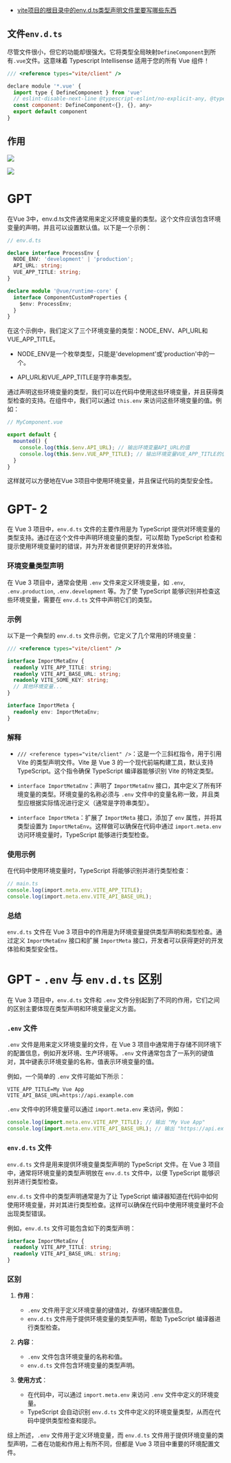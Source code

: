 * [vite项目的根目录中的env.d.ts类型声明文件里要写哪些东西](https://blog.csdn.net/Frank_colo/article/details/131075419)





## 文件`env.d.ts`

尽管文件很小，但它的功能却很强大。它将类型全局映射`DefineComponent`到所有`.vue`文件。这意味着 Typescript Intellisense 适用于您的所有 Vue 组件！

```js
/// <reference types="vite/client" />

declare module '*.vue' {
  import type { DefineComponent } from 'vue'
  // eslint-disable-next-line @typescript-eslint/no-explicit-any, @typescript-eslint/ban-types
  const component: DefineComponent<{}, {}, any>
  export default component
}
```

## 作用

![](/AllFiles/Vue3/01-Vue基础/Vue3中env.d.ts文件/images/env-d-ts.png)

![](/AllFiles/Vue3/01-Vue基础/Vue3中env.d.ts文件/images/env-d-ts-rm.png)



# GPT

在Vue 3中，env.d.ts文件通常用来定义环境变量的类型。这个文件应该包含环境变量的声明，并且可以设置默认值。以下是一个示例：

```typescript
// env.d.ts

declare interface ProcessEnv {
  NODE_ENV: 'development' | 'production';
  API_URL: string;
  VUE_APP_TITLE: string;
}

declare module '@vue/runtime-core' {
  interface ComponentCustomProperties {
    $env: ProcessEnv;
  }
}
```

在这个示例中，我们定义了三个环境变量的类型：NODE_ENV、API_URL和VUE_APP_TITLE。

* NODE_ENV是一个枚举类型，只能是'development'或'production'中的一个。

* API_URL和VUE_APP_TITLE是字符串类型。

通过声明这些环境变量的类型，我们可以在代码中使用这些环境变量，并且获得类型检查的支持。在组件中，我们可以通过 `this.env` 来访问这些环境变量的值。例如：

```typescript
// MyComponent.vue

export default {
  mounted() {
    console.log(this.$env.API_URL); // 输出环境变量API_URL的值
    console.log(this.$env.VUE_APP_TITLE); // 输出环境变量VUE_APP_TITLE的值
  }
}
```

这样就可以方便地在Vue 3项目中使用环境变量，并且保证代码的类型安全性。





# GPT- 2

在 Vue 3 项目中，`env.d.ts` 文件的主要作用是为 TypeScript 提供对环境变量的类型支持。通过在这个文件中声明环境变量的类型，可以帮助 TypeScript 检查和提示使用环境变量时的错误，并为开发者提供更好的开发体验。

### 环境变量类型声明

在 Vue 3 项目中，通常会使用 `.env` 文件来定义环境变量，如 `.env`, `.env.production`, `.env.development` 等。为了使 TypeScript 能够识别并检查这些环境变量，需要在 `env.d.ts` 文件中声明它们的类型。

### 示例

以下是一个典型的 `env.d.ts` 文件示例，它定义了几个常用的环境变量：

```typescript
/// <reference types="vite/client" />

interface ImportMetaEnv {
  readonly VITE_APP_TITLE: string;
  readonly VITE_API_BASE_URL: string;
  readonly VITE_SOME_KEY: string;
  // 其他环境变量...
}

interface ImportMeta {
  readonly env: ImportMetaEnv;
}
```

### 解释

- `/// <reference types="vite/client" />`：这是一个三斜杠指令，用于引用 Vite 的类型声明文件。Vite 是 Vue 3 的一个现代前端构建工具，默认支持 TypeScript。这个指令确保 TypeScript 编译器能够识别 Vite 的特定类型。

- `interface ImportMetaEnv`：声明了 `ImportMetaEnv` 接口，其中定义了所有环境变量的类型。环境变量的名称必须与 `.env` 文件中的变量名称一致，并且类型应根据实际情况进行定义（通常是字符串类型）。

- `interface ImportMeta`：扩展了 `ImportMeta` 接口，添加了 `env` 属性，并将其类型设置为 `ImportMetaEnv`。这样做可以确保在代码中通过 `import.meta.env` 访问环境变量时，TypeScript 能够进行类型检查。

### 使用示例

在代码中使用环境变量时，TypeScript 将能够识别并进行类型检查：

```typescript
// main.ts
console.log(import.meta.env.VITE_APP_TITLE);
console.log(import.meta.env.VITE_API_BASE_URL);
```

### 总结

`env.d.ts` 文件在 Vue 3 项目中的作用是为环境变量提供类型声明和类型检查。通过定义 `ImportMetaEnv` 接口和扩展 `ImportMeta` 接口，开发者可以获得更好的开发体验和类型安全性。





# GPT - `.env`  与 `env.d.ts`  区别

在 Vue 3 项目中，`env.d.ts` 文件和 `.env` 文件分别起到了不同的作用，它们之间的区别主要体现在类型声明和环境变量定义方面。

### `.env` 文件

`.env` 文件是用来定义环境变量的文件，在 Vue 3 项目中通常用于存储不同环境下的配置信息，例如开发环境、生产环境等。`.env` 文件通常包含了一系列的键值对，其中键表示环境变量的名称，值表示环境变量的值。

例如，一个简单的 `.env` 文件可能如下所示：

```plaintext
VITE_APP_TITLE=My Vue App
VITE_API_BASE_URL=https://api.example.com
```

`.env` 文件中的环境变量可以通过 `import.meta.env` 来访问，例如：

```javascript
console.log(import.meta.env.VITE_APP_TITLE); // 输出 "My Vue App"
console.log(import.meta.env.VITE_API_BASE_URL); // 输出 "https://api.example.com"
```

### `env.d.ts` 文件

`env.d.ts` 文件是用来提供环境变量类型声明的 TypeScript 文件。在 Vue 3 项目中，通常将环境变量的类型声明放在 `env.d.ts` 文件中，以便 TypeScript 能够识别并进行类型检查。

`env.d.ts` 文件中的类型声明通常是为了让 TypeScript 编译器知道在代码中如何使用环境变量，并对其进行类型检查。这样可以确保在代码中使用环境变量时不会出现类型错误。

例如，`env.d.ts` 文件可能包含如下的类型声明：

```typescript
interface ImportMetaEnv {
  readonly VITE_APP_TITLE: string;
  readonly VITE_API_BASE_URL: string;
}
```

### 区别

1. **作用**：
   - `.env` 文件用于定义环境变量的键值对，存储环境配置信息。
   - `env.d.ts` 文件用于提供环境变量的类型声明，帮助 TypeScript 编译器进行类型检查。

2. **内容**：
   - `.env` 文件包含环境变量的名称和值。
   - `env.d.ts` 文件包含环境变量的类型声明。

3. **使用方式**：
   - 在代码中，可以通过 `import.meta.env` 来访问 `.env` 文件中定义的环境变量。
   - TypeScript 会自动识别 `env.d.ts` 文件中定义的环境变量类型，从而在代码中提供类型检查和提示。

综上所述，`.env` 文件用于定义环境变量，而 `env.d.ts` 文件用于提供环境变量的类型声明，二者在功能和作用上有所不同，但都是 Vue 3 项目中重要的环境配置文件。

